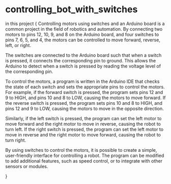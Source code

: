 # controlling_bot_with_switches
in this project {
  Controlling motors using switches and an Arduino board is a common project in the field of robotics and automation. By connecting two motors to pins 12, 10, 9, and 8 on the Arduino board, and four switches to pins 7, 6, 5, and 4, the motors can be controlled to move forward, reverse, left, or right.

The switches are connected to the Arduino board such that when a switch is pressed, it connects the corresponding pin to ground. This allows the Arduino to detect when a switch is pressed by reading the voltage level of the corresponding pin.

To control the motors, a program is written in the Arduino IDE that checks the state of each switch and sets the appropriate pins to control the motors. For example, if the forward switch is pressed, the program sets pins 12 and 9 to HIGH, and pins 10 and 8 to LOW, causing the motors to move forward. If the reverse switch is pressed, the program sets pins 10 and 8 to HIGH, and pins 12 and 9 to LOW, causing the motors to move in the opposite direction.

Similarly, if the left switch is pressed, the program can set the left motor to move forward and the right motor to move in reverse, causing the robot to turn left. If the right switch is pressed, the program can set the left motor to move in reverse and the right motor to move forward, causing the robot to turn right.

By using switches to control the motors, it is possible to create a simple, user-friendly interface for controlling a robot. The program can be modified to add additional features, such as speed control, or to integrate with other sensors or modules.

}
